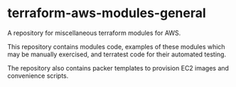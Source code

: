 # terraform-aws-modules-general
A repository for miscellaneous terraform modules for AWS.

This repository contains modules code, examples of these modules which may be manually exercised, and terratest code for their automated testing.

The repository also contains packer templates to provision EC2 images and convenience scripts.